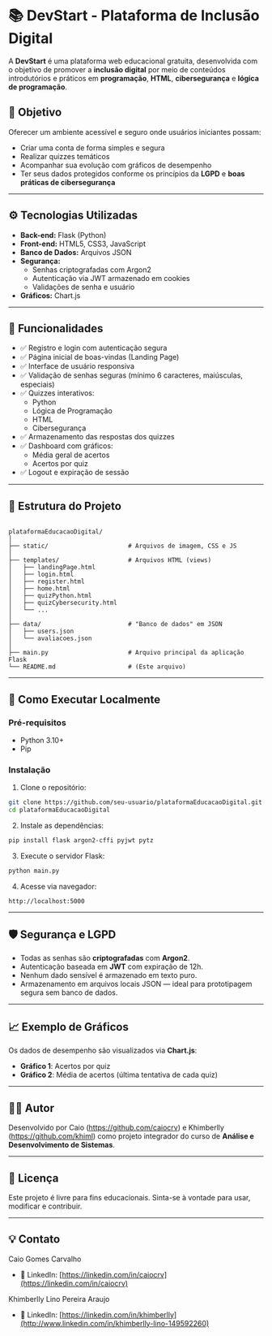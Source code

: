 # 📚 DevStart - Plataforma de Inclusão Digital

A **DevStart** é uma plataforma web educacional gratuita, desenvolvida com o objetivo de promover a **inclusão digital** por meio de conteúdos introdutórios e práticos em **programação**, **HTML**, **cibersegurança** e **lógica de programação**.

## 🎯 Objetivo

Oferecer um ambiente acessível e seguro onde usuários iniciantes possam:
- Criar uma conta de forma simples e segura
- Realizar quizzes temáticos
- Acompanhar sua evolução com gráficos de desempenho
- Ter seus dados protegidos conforme os princípios da **LGPD** e **boas práticas de cibersegurança**

---

## ⚙️ Tecnologias Utilizadas

- **Back-end:** Flask (Python)
- **Front-end:** HTML5, CSS3, JavaScript
- **Banco de Dados:** Arquivos JSON
- **Segurança:**
  - Senhas criptografadas com Argon2
  - Autenticação via JWT armazenado em cookies
  - Validações de senha e usuário
- **Gráficos:** Chart.js

---

## 🧩 Funcionalidades

- ✅ Registro e login com autenticação segura
- ✅ Página inicial de boas-vindas (Landing Page)
- ✅ Interface de usuário responsiva
- ✅ Validação de senhas seguras (mínimo 6 caracteres, maiúsculas, especiais)
- ✅ Quizzes interativos:
  - Python
  - Lógica de Programação
  - HTML
  - Cibersegurança
- ✅ Armazenamento das respostas dos quizzes
- ✅ Dashboard com gráficos:
  - Média geral de acertos
  - Acertos por quiz
- ✅ Logout e expiração de sessão

---

## 🧪 Estrutura do Projeto

```

plataformaEducacaoDigital/
│
├── static/                      # Arquivos de imagem, CSS e JS
│
├── templates/                   # Arquivos HTML (views)
│   ├── landingPage.html
│   ├── login.html
│   ├── register.html
│   ├── home.html
│   ├── quizPython.html
│   ├── quizCybersecurity.html
│   └── ...
│
├── data/                        # "Banco de dados" em JSON
│   ├── users.json
│   └── avaliacoes.json
│
├── main.py                      # Arquivo principal da aplicação Flask
└── README.md                    # (Este arquivo)

````

---

## 🚀 Como Executar Localmente

### Pré-requisitos

- Python 3.10+
- Pip

### Instalação

1. Clone o repositório:
```bash
git clone https://github.com/seu-usuario/plataformaEducacaoDigital.git
cd plataformaEducacaoDigital
````

2. Instale as dependências:

```bash
pip install flask argon2-cffi pyjwt pytz
```

3. Execute o servidor Flask:

```bash
python main.py
```

4. Acesse via navegador:

```
http://localhost:5000
```

---

## 🛡️ Segurança e LGPD

* Todas as senhas são **criptografadas** com **Argon2**.
* Autenticação baseada em **JWT** com expiração de 12h.
* Nenhum dado sensível é armazenado em texto puro.
* Armazenamento em arquivos locais JSON — ideal para prototipagem segura sem banco de dados.

---

## 📈 Exemplo de Gráficos

Os dados de desempenho são visualizados via **Chart.js**:

* **Gráfico 1**: Acertos por quiz
* **Gráfico 2**: Média de acertos (última tentativa de cada quiz)

---

## 👨‍💻 Autor

Desenvolvido por Caio (https://github.com/caiocrv) e Khimberlly (https://github.com/khiml) como projeto integrador do curso de **Análise e Desenvolvimento de Sistemas**.

---

## 📄 Licença

Este projeto é livre para fins educacionais. Sinta-se à vontade para usar, modificar e contribuir.

---

## 💡 Contato

Caio Gomes Carvalho
* 💼 LinkedIn: [https://linkedin.com/in/caiocrv](https://linkedin.com/in/caiocrv)

Khimberlly Lino Pereira Araujo
* 💼 LinkedIn: [https://linkedin.com/in/khimberlly](http://www.linkedin.com/in/khimberlly-lino-149592260)
